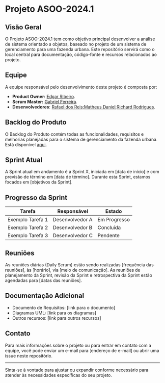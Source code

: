# Projeto ASOO-2024.1

## Visão Geral
O Projeto ASOO-2024.1 tem como objetivo principal desenvolver a análise de sistema orientado a objetos, baseado no projeto de um sistema de gerenciamento para uma fazenda urbana. Este repositório servirá como o local central para documentação, código-fonte e recursos relacionados ao projeto.

## Equipe
A equipe responsável pelo desenvolvimento deste projeto é composta por:

- **Product Owner:** [Edgar Ribeiro](https://github.com/edgar-rib).
- **Scrum Master:** [Gabriel Ferreira](https://github.com/GabrielFerreira9961).
- **Desenvolvedores:** [Rafael dos Reis](https://github.com/rafaelreis8000);[Matheus Daniel](https://github.com/Matheusdsants);[Richard Rodrigues](https://github.com/Richardrr7).
  

## Backlog do Produto
O Backlog do Produto contém todas as funcionalidades, requisitos e melhorias planejadas para o sistema de gerenciamento da fazenda urbana. Está disponível [aqui](BackLog).

## Sprint Atual
A Sprint atual em andamento é a Sprint X, iniciada em [data de início] e com previsão de término em [data de término]. Durante esta Sprint, estamos focados em [objetivos da Sprint].

## Progresso da Sprint
| Tarefa            | Responsável     | Estado          |
|-------------------|-----------------|-----------------|
| Exemplo Tarefa 1  | Desenvolvedor A | Em Progresso    |
| Exemplo Tarefa 2  | Desenvolvedor B | Concluída       |
| Exemplo Tarefa 3  | Desenvolvedor C | Pendente        |

## Reuniões
As reuniões diárias (Daily Scrum) estão sendo realizadas [frequência das reuniões], às [horário], via [meio de comunicação]. As reuniões de planejamento da Sprint, revisão da Sprint e retrospectiva da Sprint estão agendadas para [datas das reuniões].

## Documentação Adicional
- Documento de Requisitos: [link para o documento]
- Diagramas UML: [link para os diagramas]
- Outros recursos: [link para outros recursos]

## Contato
Para mais informações sobre o projeto ou para entrar em contato com a equipe, você pode enviar um e-mail para [endereço de e-mail] ou abrir uma issue neste repositório.

---

Sinta-se à vontade para ajustar ou expandir conforme necessário para atender às necessidades específicas do seu projeto.
